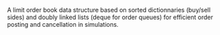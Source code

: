 A limit order book data structure based on sorted dictionnaries (buy/sell sides) and doubly linked lists (deque for order queues) for efficient order posting and cancellation in simulations.
